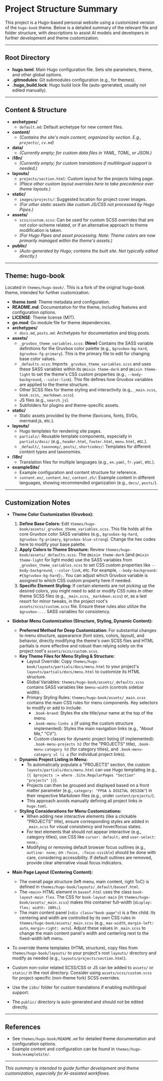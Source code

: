 # Project Structure Summary

This project is a Hugo-based personal website using a customized version of the `hugo-book` theme. Below is a detailed summary of the relevant file and folder structure, with descriptions to assist AI models and developers in further development and theme customization.

---

## Root Directory

- **hugo.toml**: Main Hugo configuration file. Sets site parameters, theme, and other global options.
- **.gitmodules**: Git submodules configuration (e.g., for themes).
- **.hugo_build.lock**: Hugo build lock file (auto-generated, usually not edited manually).

---

## Content & Structure

- **archetypes/**
  - `default.md`: Default archetype for new content files.
- **content/**
  - *(Contains the site's main content, organized by section. E.g., `projects/`, `cv.md`)*
- **data/**
  - *(Currently empty; for custom data files in YAML, TOML, or JSON.)*
- **i18n/**
  - *(Currently empty; for custom translations if multilingual support is needed.)*
- **layouts/**
  - `projects/section.html`: Custom layout for the projects listing page.
  - *(Place other custom layout overrides here to take precedence over theme layouts.)*
- **static/**
  - `images/projects/`: Suggested location for project cover images.
  - *(For other static assets like custom JS/CSS not processed by Hugo Pipes.)*
- **assets/**
  - `scss/custom.scss`: Can be used for custom SCSS overrides that are not color-scheme related, or if an alternative approach to theme modification is taken.
  - *(For Hugo Pipes and asset processing. Note: Theme colors are now primarily managed within the theme's assets.)*
- **public/**
  - *(Auto-generated by Hugo; contains the built site. Not typically edited directly.)*

---

## Theme: hugo-book

Located in `themes/hugo-book/`. This is a fork of the original hugo-book theme, intended for further customization.

- **theme.toml**: Theme metadata and configuration.
- **README.md**: Documentation for the theme, including features and configuration options.
- **LICENSE**: Theme license (MIT).
- **go.mod**: Go module file for theme dependencies.
- **archetypes/**
  - `docs.md`, `posts.md`: Archetypes for documentation and blog posts.
- **assets/**
  - `_gruvbox_theme_variables.scss`: **(New)** Contains the SASS variable definitions for the Gruvbox color palette (e.g., `$gruvbox-bg-hard`, `$gruvbox-fg-primary`). This is the primary file to edit for changing base color values.
  - `_defaults.scss`: Imports `_gruvbox_theme_variables.scss` and uses these SASS variables within its `@mixin theme-dark` and `@mixin theme-light` to set the theme's CSS custom properties (e.g., `--body-background`, `--color-link`). This file defines how Gruvbox variables are applied to the theme structure.
  - Other SCSS files for theme styling and interactivity (e.g., `_main.scss`, `book.scss`, `_markdown.scss`).
  - JS files (e.g., `search.js`).
  - Subfolders for plugins and theme-specific assets.
- **static/**
  - Static assets provided by the theme (favicons, fonts, SVGs, mermaid.js, etc.).
- **layouts/**
  - Hugo templates for rendering site pages.
  - `partials/`: Reusable template components, especially in `partials/docs/` (e.g., `header.html`, `footer.html`, `menu.html`, etc.).
  - `_default/`, `taxonomy/`, `posts/`, `shortcodes/`: Templates for different content types and taxonomies.
- **i18n/**
  - Translation files for multiple languages (e.g., `en.yaml`, `fr.yaml`, etc.).
- **exampleSite/**
  - Example configuration and content structure for reference.
  - `content.en/`, `content.he/`, `content.zh/`: Example content in different languages, showing recommended organization (e.g., `docs/`, `posts/`).

---

## Customization Notes

- **Theme Color Customization (Gruvbox):**
  1.  **Define Base Colors:** Edit `themes/hugo-book/assets/_gruvbox_theme_variables.scss`. This file holds all the core Gruvbox color SASS variables (e.g., `$gruvbox-bg-hard`, `$gruvbox-fg-primary`, `$gruvbox-blue-strong`). Change the hex codes here to modify your base palette.
  2.  **Apply Colors to Theme Structure:** Review `themes/hugo-book/assets/_defaults.scss`. The `@mixin theme-dark` (and `@mixin theme-light` for light mode) use the SASS variables from `_gruvbox_theme_variables.scss` to set CSS custom properties like `--body-background`, `--color-link`, etc. For example, `--body-background: #{$gruvbox-bg-hard};`. You can adjust which Gruvbox variable is assigned to which CSS custom property here if needed.
  3.  **Specific Element Styling:** If certain elements are not picking up the desired colors, you might need to add or modify CSS rules in other theme SCSS files (e.g., `_main.scss`, `_markdown.scss`) or, as a last resort for minor tweaks, in the project root's `assets/scss/custom.scss` file. Ensure these rules also utilize the `$gruvbox-...` SASS variables for consistency.

- **Sidebar Menu Customization (Structure, Styling, Dynamic Content):**
    -   **Preferred Method for Deep Customization:** For substantial changes to menu structure, appearance (font sizes, colors, layout), and behavior, directly modifying the theme's own SCSS files and HTML partials is more effective and robust than relying solely on the project root's `assets/scss/custom.scss`.
    -   **Key Theme Files for Menu Styling & Structure:**
        -   Layout Override: Copy `themes/hugo-book/layouts/partials/docs/menu.html` to your project's `layouts/partials/docs/menu.html` to customize its HTML structure.
        -   Global Variables: `themes/hugo-book/assets/_defaults.scss` contains SASS variables like `$menu-width` (controls sidebar width).
        -   Primary Styling Rules: `themes/hugo-book/assets/_main.scss` contains the main CSS rules for menu components. Key selectors to modify or add to include:
            -   `.book-brand`: Styles the site title/your name at the top of the menu.
            -   `.book-menu-links a` (if using the custom structure implemented): Styles the main navigation links (e.g., "About Me," "CV").
            -   Custom classes for dynamic project listing (if implemented): `.book-menu-projects h2` (for the "PROJECTS" title), `.book-menu-category h3` (for category titles), and `.book-menu-category ul li a` (for individual project links).
    -   **Dynamic Project Listing in Menu:**
        -   To automatically populate a "PROJECTS" section, the custom `layouts/partials/docs/menu.html` can use Hugo templating (e.g., `{{ $projects := where .Site.RegularPages "Section" "projects" }}`).
        -   Projects can then be grouped and displayed based on a front matter parameter (e.g., `category: "FPGA & DIGITAL DESIGN"`) in their respective Markdown files (e.g., under `content/projects/`).
        -   This approach avoids manually defining all project links in `hugo.toml`.
    -   **Styling Considerations for Menu Customizations:**
        -   When adding new interactive elements (like a clickable "PROJECTS" title), ensure corresponding styles are added in `_main.scss` for visual consistency and hover/focus states.
        -   For text elements that should not appear interactive (e.g., category titles), use CSS like `cursor: default;` and `user-select: none;`.
        -   Modifying or removing default browser focus outlines (e.g., `outline: none;` on `:focus, :focus-visible`) should be done with care, considering accessibility. If default outlines are removed, provide clear alternative visual focus indicators.

- **Main Page Layout (Centering Content):**
  - The overall page structure (left menu, main content, right ToC) is defined in `themes/hugo-book/layouts/_default/baseof.html`.
  - The `<main>` HTML element in `baseof.html` uses the class `book-layout-main flex`. The CSS for `book-layout-main` (in `themes/hugo-book/assets/_main.scss`) makes this container full-width (`display: flex; width: 100%;`).
  - The main content panel (`<div class="book-page">`) is a flex child. Its centering and width are controlled by its own CSS rules in `themes/hugo-book/assets/_main.scss` (e.g., `max-width`, `margin-left: auto`, `margin-right: auto`). Adjust these values in `_main.scss` to change the main content panel's width and centering next to the fixed-width left menu.
- To override theme templates (HTML structure), copy files from `themes/hugo-book/layouts/` to your project's root `layouts/` directory and modify as needed (e.g., `layouts/projects/section.html`).
- Custom non-color related SCSS/CSS or JS can be added to `assets/` or `static/` in the root directory. Consider using `assets/scss/custom.scss` for project-specific (non-theme fork) SCSS overrides.
- Use the `i18n/` folder for custom translations if enabling multilingual support.
- The `public/` directory is auto-generated and should not be edited directly.

---

## References
- See `themes/hugo-book/README.md` for detailed theme documentation and configuration options.
- Example content and configuration can be found in `themes/hugo-book/exampleSite/`.

---

*This summary is intended to guide further development and theme customization, especially for AI-assisted workflows.* 